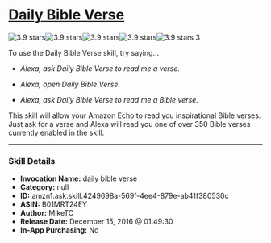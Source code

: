 # [Daily Bible Verse](http://alexa.amazon.com/#skills/amzn1.ask.skill.4249698a-569f-4ee4-879e-ab41f380530c)
![3.9 stars](../../images/ic_star_black_18dp_1x.png)![3.9 stars](../../images/ic_star_black_18dp_1x.png)![3.9 stars](../../images/ic_star_black_18dp_1x.png)![3.9 stars](../../images/ic_star_half_black_18dp_1x.png)![3.9 stars](../../images/ic_star_border_black_18dp_1x.png) 3

To use the Daily Bible Verse skill, try saying...

* *Alexa, ask Daily Bible Verse to read me a verse.*

* *Alexa, open Daily Bible Verse.*

* *Alexa, ask Daily Bible Verse to read me a Bible verse.*

This skill will allow your Amazon Echo to read you inspirational Bible verses.  Just ask for a verse and Alexa will read you one of over 350 Bible verses currently enabled in the skill.

***

### Skill Details

* **Invocation Name:** daily bible verse
* **Category:** null
* **ID:** amzn1.ask.skill.4249698a-569f-4ee4-879e-ab41f380530c
* **ASIN:** B01MRT24EY
* **Author:** MikeTC
* **Release Date:** December 15, 2016 @ 01:49:30
* **In-App Purchasing:** No
